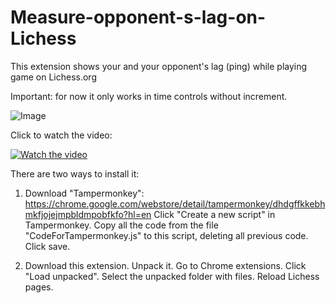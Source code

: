 # Measure-opponent-s-lag-on-Lichess
This extension shows your and your opponent's lag (ping) while playing game on Lichess.org

Important: for now it only works in time controls without increment.

![Image](https://snag.gy/TkcuVI.jpg?raw=true "Screenshot")

Click to watch the video:

[![Watch the video]()](https://youtu.be/U-rSg07QR5g)

There are two ways to install it:

1. Download "Tampermonkey": https://chrome.google.com/webstore/detail/tampermonkey/dhdgffkkebhmkfjojejmpbldmpobfkfo?hl=en
Click "Create a new script" in Tampermonkey. Copy all the code from the file "CodeForTampermonkey.js" to this script, deleting all previous code. Click save.

2. Download this extension. Unpack it. Go to Chrome extensions. Click "Load unpacked". Select the unpacked folder with files. Reload Lichess pages. 
